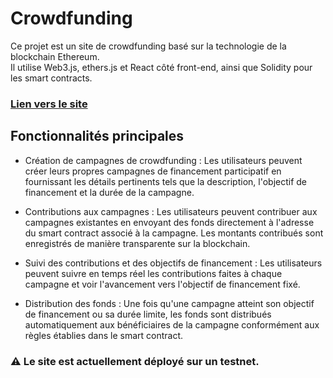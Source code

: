 # Crowdfunding

Ce projet est un site de crowdfunding basé sur la technologie de la blockchain Ethereum.   
Il utilise Web3.js, ethers.js et React côté front-end, ainsi que Solidity pour les smart contracts.  

### [Lien vers le site](https://thriving-souffle-492c3b.netlify.app/)


## Fonctionnalités principales

- Création de campagnes de crowdfunding : Les utilisateurs peuvent créer leurs propres campagnes de financement participatif en fournissant les détails pertinents tels que la description, l'objectif de financement et la durée de la campagne.

- Contributions aux campagnes : Les utilisateurs peuvent contribuer aux campagnes existantes en envoyant des fonds directement à l'adresse du smart contract associé à la campagne. Les montants contribués sont enregistrés de manière transparente sur la blockchain.

- Suivi des contributions et des objectifs de financement : Les utilisateurs peuvent suivre en temps réel les contributions faites à chaque campagne et voir l'avancement vers l'objectif de financement fixé.

- Distribution des fonds : Une fois qu'une campagne atteint son objectif de financement ou sa durée limite, les fonds sont distribués automatiquement aux bénéficiaires de la campagne conformément aux règles établies dans le smart contract.

### ⚠️ Le site est actuellement déployé sur un testnet.
